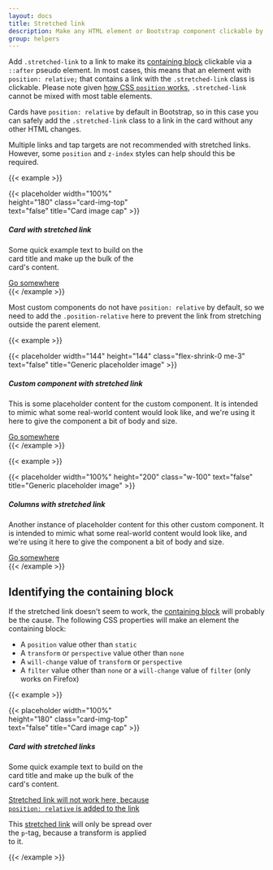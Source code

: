 ```yaml
---
layout: docs
title: Stretched link
description: Make any HTML element or Bootstrap component clickable by "stretching" a nested link via CSS.
group: helpers
---
```


Add `.stretched-link` to a link to make its [containing block](https://developer.mozilla.org/en-US/docs/Web/CSS/Containing_block) clickable via a `::after` pseudo element. In most cases, this means that an element with `position: relative;` that contains a link with the `.stretched-link` class is clickable. Please note given [how CSS `position` works](https://www.w3.org/TR/CSS21/visuren.html#propdef-position), `.stretched-link` cannot be mixed with most table elements.

Cards have `position: relative` by default in Bootstrap, so in this case you can safely add the `.stretched-link` class to a link in the card without any other HTML changes.

Multiple links and tap targets are not recommended with stretched links. However, some `position` and `z-index` styles can help should this be required.

{{< example >}}

<div class="card" style="width: 18rem;">
  {{< placeholder width="100%" height="180" class="card-img-top" text="false" title="Card image cap" >}}
  <div class="card-body">
    <h5 class="card-title">Card with stretched link</h5>
    <p class="card-text">Some quick example text to build on the card title and make up the bulk of the card's content.</p><a href="#" class="btn btn-primary stretched-link">Go somewhere</a>
  </div>
</div>
{{< /example >}}

Most custom components do not have `position: relative` by default, so we need to add the `.position-relative` here to prevent the link from stretching outside the parent element.

{{< example >}}

<div class="d-flex position-relative">
  {{< placeholder width="144" height="144" class="flex-shrink-0 me-3" text="false" title="Generic placeholder image" >}}
  <div>
    <h5 class="mt-0">Custom component with stretched link</h5>
    <p>This is some placeholder content for the custom component. It is intended to mimic what some real-world content would look like, and we're using it here to give the component a bit of body and size.</p><a href="#" class="stretched-link">Go somewhere</a>
  </div>
</div>
{{< /example >}}

{{< example >}}

<div class="row g-0 bg-body-secondary position-relative">
  <div class="col-md-6 mb-md-0 p-md-4">
    {{< placeholder width="100%" height="200" class="w-100" text="false" title="Generic placeholder image" >}}
  </div>
  <div class="col-md-6 p-4 ps-md-0">
    <h5 class="mt-0">Columns with stretched link</h5>
    <p>Another instance of placeholder content for this other custom component. It is intended to mimic what some real-world content would look like, and we're using it here to give the component a bit of body and size.</p><a href="#" class="stretched-link">Go somewhere</a>
  </div>
</div>
{{< /example >}}

## Identifying the containing block

If the stretched link doesn't seem to work, the [containing block](https://developer.mozilla.org/en-US/docs/Web/CSS/Containing_block#Identifying_the_containing_block) will probably be the cause. The following CSS properties will make an element the containing block:

- A `position` value other than `static`
- A `transform` or `perspective` value other than `none`
- A `will-change` value of `transform` or `perspective`
- A `filter` value other than `none` or a `will-change` value of `filter` (only works on Firefox)

{{< example >}}

<div class="card" style="width: 18rem;">
  {{< placeholder width="100%" height="180" class="card-img-top" text="false" title="Card image cap" >}}
  <div class="card-body">
    <h5 class="card-title">Card with stretched links</h5>
    <p class="card-text">Some quick example text to build on the card title and make up the bulk of the card's content.</p>
    <p class="card-text"><a href="#" class="stretched-link text-danger" style="position: relative;">Stretched link will not work here, because <code>position: relative</code> is added to the link</a>
    </p>
    <p class="card-text bg-body-tertiary" style="transform: rotate(0);">
      This <a href="#" class="text-warning stretched-link">stretched link</a> will only be spread over the <code>p</code>-tag, because a transform is applied to it.
    </p>
  </div>
</div>
{{< /example >}}
